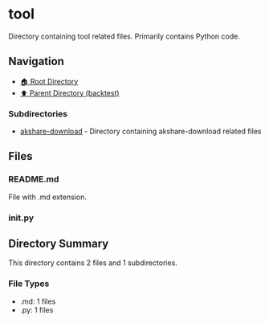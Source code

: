# tool

Directory containing tool related files. Primarily contains Python code.

## Navigation

* [🏠 Root Directory](../../README.md)
* [⬆️ Parent Directory (backtest)](../README.md)

### Subdirectories

* [akshare-download](akshare-download/README.md) - Directory containing akshare-download related files

## Files

### README.md

File with .md extension.

### __init__.py

## Directory Summary

This directory contains 2 files and 1 subdirectories.

### File Types

* .md: 1 files
* .py: 1 files
